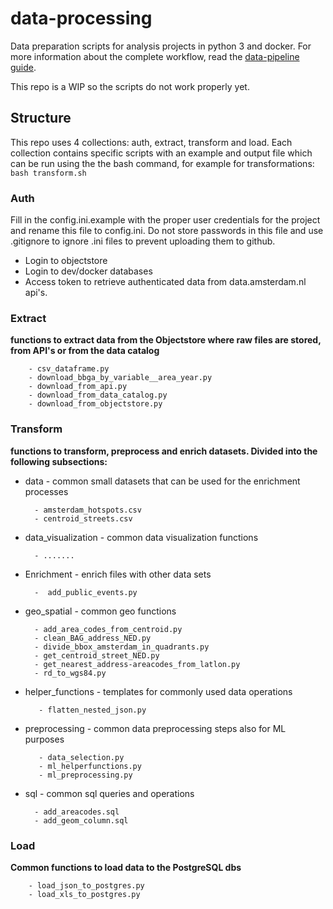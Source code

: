 # data-processing
Data preparation scripts for analysis projects in python 3 and docker.
For more information about the complete workflow, read the [data-pipeline guide](https://amsterdam.github.io/guides/data-pipeline/).

This repo is a WIP so the scripts do not work properly yet.

## Structure
This repo uses 4 collections: auth, extract, transform and load.
Each collection contains specific scripts with an example and output file which can be run using the the bash command, for example for transformations: 
```bash transform.sh```

### Auth
Fill in the config.ini.example with the proper user credentials for the project and rename this file to config.ini.
Do not store passwords in this file and use .gitignore to ignore .ini files to prevent uploading them to github.

 * Login to objectstore
 * Login to dev/docker databases
 * Access token to retrieve authenticated data from data.amsterdam.nl api's.
    
### Extract
**functions to extract data from the Objectstore where raw files are stored,
from API's or from the data catalog**

        - csv_dataframe.py
        - download_bbga_by_variable__area_year.py
        - download_from_api.py
        - download_from_data_catalog.py
        - download_from_objectstore.py

### Transform
**functions to transform, preprocess and enrich datasets. Divided into the following subsections:**

* data - common small datasets that can be used for the enrichment processes

        - amsterdam_hotspots.csv
        - centroid_streets.csv
        
* data_visualization - common data visualization functions
        
        - .......
        
* Enrichment - enrich files with other data sets

        -  add_public_events.py
        
* geo_spatial - common geo functions
        
        - add_area_codes_from_centroid.py
        - clean_BAG_address_NED.py
        - divide_bbox_amsterdam_in_quadrants.py
        - get_centroid_street_NED.py
        - get_nearest_address-areacodes_from_latlon.py
        - rd_to_wgs84.py
        
* helper_functions - templates for commonly used data operations

         - flatten_nested_json.py

* preprocessing - common data preprocessing steps also for ML purposes
         
         - data_selection.py
         - ml_helperfunctions.py
         - ml_preprocessing.py
         
* sql - common sql queries and operations

        - add_areacodes.sql
        - add_geom_column.sql

### Load 
**Common functions to load data to the PostgreSQL dbs**

        - load_json_to_postgres.py
        - load_xls_to_postgres.py
  


